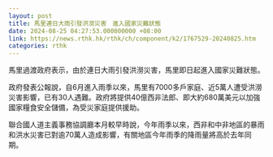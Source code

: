 ```yaml
---
layout: post
title: 馬里連日大雨引發洪澇災害　進入國家災難狀態
date: 2024-08-25 04:27:53.000000000 +08:00
link: https://news.rthk.hk/rthk/ch/component/k2/1767529-20240825.htm
categories: rthk
---
```


馬里過渡政府表示，由於連日大雨引發洪澇災害，馬里即日起進入國家災難狀態。

政府發表公報說，自6月進入雨季以來，馬里有7000多戶家庭、近5萬人遭受洪澇災害影響，已有30人遇難。政府將提供40億西非法郎、即大約680萬美元以加強國家糧食安全儲備，為受災家庭提供援助。

聯合國人道主義事務協調廳本月較早時說，今年雨季以來，西非和中非地區的暴雨和洪水災害已對逾70萬人造成影響，有關地區今年雨季的降雨量將高於去年同期。
